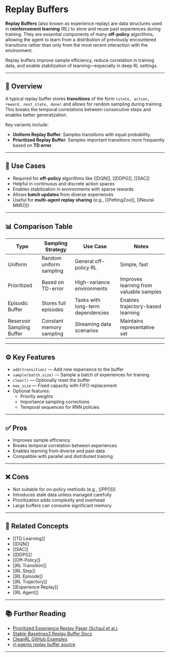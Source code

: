 # Replay Buffers

**Replay Buffers** (also known as experience replay) are data structures used in **reinforcement learning** (RL) to store and reuse past experiences during training. They are essential components of many **off-policy** algorithms, allowing the agent to learn from a distribution of previously encountered transitions rather than only from the most recent interaction with the environment.

Replay buffers improve sample efficiency, reduce correlation in training data, and enable stabilization of learning—especially in deep RL settings.

---

## 🧠 Overview

A typical replay buffer stores **transitions** of the form `(state, action, reward, next_state, done)` and allows for random sampling during training. This breaks the temporal correlations between consecutive steps and enables better generalization.

Key variants include:
- **Uniform Replay Buffer**: Samples transitions with equal probability.
- **Prioritized Replay Buffer**: Samples important transitions more frequently based on **TD error**.

---

## 🧪 Use Cases

- Required for **off-policy** algorithms like [[DQN]], [[DDPG]], [[SAC]]  
- Helpful in continuous and discrete action spaces  
- Enables stabilization in environments with sparse rewards  
- Allows **batch updates** from diverse experiences  
- Useful for **multi-agent replay sharing** (e.g., [[PettingZoo]], [[Neural MMO]])

---

## 📊 Comparison Table

| Type                      | Sampling Strategy       | Use Case                           | Notes                                    |
|---------------------------|--------------------------|-------------------------------------|------------------------------------------|
| Uniform                   | Random uniform sampling  | General off-policy RL               | Simple, fast                             |
| Prioritized               | Based on TD-error        | High-variance environments          | Improves learning from valuable samples  |
| Episodic Buffer           | Stores full episodes     | Tasks with long-term dependencies   | Enables trajectory-based learning        |
| Reservoir Sampling Buffer | Constant memory sampling | Streaming data scenarios            | Maintains representative set             |

---

## ⚙️ Key Features

- `add(transition)` — Add new experience to the buffer  
- `sample(batch_size)` — Sample a batch of experiences for training  
- `clear()` — Optionally reset the buffer  
- `max_size` — Fixed capacity with FIFO replacement  
- Optional features:
  - Priority weights
  - Importance sampling corrections
  - Temporal sequences for RNN policies

---

## ✅ Pros

- Improves sample efficiency  
- Breaks temporal correlation between experiences  
- Enables learning from diverse and past data  
- Compatible with parallel and distributed training

---

## ❌ Cons

- Not suitable for on-policy methods (e.g., [[PPO]])  
- Introduces stale data unless managed carefully  
- Prioritization adds complexity and overhead  
- Large buffers can consume significant memory

---

## 🔗 Related Concepts

- [[TD Learning]]  
- [[DQN]]  
- [[SAC]]  
- [[DDPG]]  
- [[Off-Policy]]  
- [[RL Transition]]  
- [[RL Step]]  
- [[RL Episode]]  
- [[RL Trajectory]]  
- [[Experience Replay]]  
- [[RL Agent]]

---

## 📚 Further Reading

- [Prioritized Experience Replay Paper (Schaul et al.)](https://arxiv.org/abs/1511.05952)  
- [Stable-Baselines3 Replay Buffer Docs](https://stable-baselines3.readthedocs.io/en/master/guide/custom_policy.html#custom-replay-buffer)  
- [CleanRL GitHub Examples](https://github.com/vwxyzjn/cleanrl)  
- [rl-agents replay buffer source](https://github.com/eleurent/rl-agents)

---
